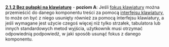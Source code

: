 [**2.1.2 Bez pułapki na klawiaturę**](https://wcag.lepszyweb.pl/#no-keyboard-trap) - **poziom A**: Jeśli <a href="#" data-toggle="tooltip" data-original-title="{{site.data.glossary.fokus_klawiatury | strip_html | replace: '*', ''}}">fokus klawiatury</a> można przemieścić do danego komponentu treści za pomocą <a href="#" data-toggle="tooltip" data-original-title="{{site.data.glossary.interfejs_klawiaturowy | strip_html | replace: '*', ''}}">interfejsu klawiatury</a>, to może on być z niego usunięty również za pomocą interfejsu klawiatury, a jeśli wymagane jest użycie czegoś więcej niż tylko strzałek, tabulatora lub innych standardowych metod wyjścia, użytkownik musi otrzymać odpowiednią podpowiedź, w jaki sposób usunąć fokus z danego komponentu.
